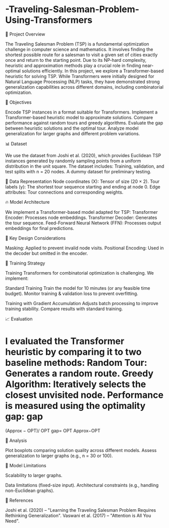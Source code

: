 # -Traveling-Salesman-Problem-Using-Transformers

📌 Project Overview

The Traveling Salesman Problem (TSP) is a fundamental optimization challenge in computer science and mathematics. It involves finding the shortest possible route for a salesman to visit a given set of cities exactly once and return to the starting point. Due to its NP-hard complexity, heuristic and approximation methods play a crucial role in finding near-optimal solutions efficiently.
In this project, we explore a Transformer-based heuristic for solving TSP. While Transformers were initially designed for Natural Language Processing (NLP) tasks, they have demonstrated strong generalization capabilities across different domains, including combinatorial optimization.


🎯 Objectives

Encode TSP instances in a format suitable for Transformers.
Implement a Transformer-based heuristic model to approximate solutions.
Compare performance against random tours and greedy algorithms.
Evaluate the gap between heuristic solutions and the optimal tour.
Analyze model generalization for larger graphs and different problem variations.



📊 Dataset

We use the dataset from Joshi et al. (2020), which provides Euclidean TSP instances generated by randomly sampling points from a uniform distribution in the unit square.
The dataset includes:
Training, validation, and test splits with n = 20 nodes.
A dummy dataset for preliminary testing.


📌 Data Representation
Node coordinates (X): Tensor of size (20 × 2).
Tour labels (y): The shortest tour sequence starting and ending at node 0.
Edge attributes: Tour connections and corresponding weights.


🔥 Model Architecture

We implement a Transformer-based model adapted for TSP:
Transformer Encoder: Processes node embeddings.
Transformer Decoder: Generates the tour sequence.
Feed-Forward Neural Network (FFN): Processes output embeddings for final predictions.



🔑 Key Design Considerations

Masking: Applied to prevent invalid node visits.
Positional Encoding: Used in the decoder but omitted in the encoder.

🚀 Training Strategy

Training Transformers for combinatorial optimization is challenging. We implement:

Standard Training
Train the model for 10 minutes (or any feasible time budget).
Monitor training & validation loss to prevent overfitting.

Training with Gradient Accumulation
Adjusts batch processing to improve training stability.
Compare results with standard training.


📈 Evaluation

I evaluated the Transformer heuristic by comparing it to two baseline methods:
Random Tour: Generates a random route.
Greedy Algorithm: Iteratively selects the closest unvisited node.
Performance is measured using the optimality gap:
gap
=
(Approx
−
OPT)/
OPT
gap= 
OPT
Approx−OPT
​	
 
🔎 Analysis

Plot boxplots comparing solution quality across different models.
Assess generalization to larger graphs (e.g., n = 30 or 100).

📌 Model Limitations

Scalability to larger graphs.

Data limitations (fixed-size input).
Architectural constraints (e.g., handling non-Euclidean graphs).

📜 References

Joshi et al. (2020) – "Learning the Traveling Salesman Problem Requires Rethinking Generalization".
Vaswani et al. (2017) – "Attention is All You Need".

